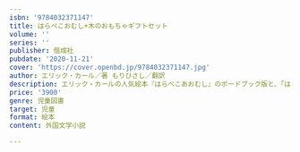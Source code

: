 ```yaml
---
isbn: '9784032371147'
title: はらぺこおむし+木のおもちゃギフトセット
volume: ''
series: ''
publisher: 偕成社
pubdate: '2020-11-21'
cover: 'https://cover.openbd.jp/9784032371147.jpg'
author: エリック・カール／著 もりひさし／翻訳
description: エリック・カールの人気絵本『はらぺこあおむし』のボードブック版と、「はらぺこあおむし木のおもちゃ」がセットになりました！
price: '3900'
genre: 児童図書
target: 児童
format: 絵本
content: 外国文学小説

---
```

